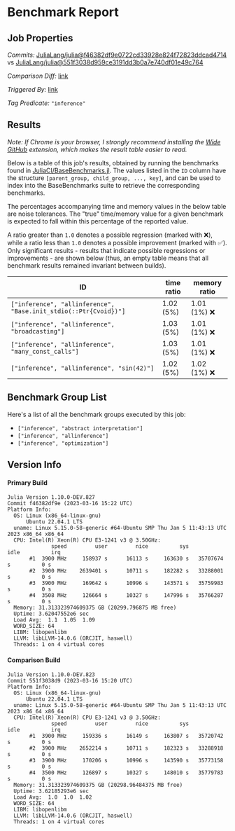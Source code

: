 # Benchmark Report

## Job Properties

*Commits:* [JuliaLang/julia@f46382df9e0722cd33928e824f72823ddcad4714](https://github.com/JuliaLang/julia/commit/f46382df9e0722cd33928e824f72823ddcad4714) vs [JuliaLang/julia@551f3038d959ce3191dd3b0a7e740df01e49c764](https://github.com/JuliaLang/julia/commit/551f3038d959ce3191dd3b0a7e740df01e49c764)

*Comparison Diff:* [link](https://github.com/JuliaLang/julia/compare/551f3038d959ce3191dd3b0a7e740df01e49c764..f46382df9e0722cd33928e824f72823ddcad4714)

*Triggered By:* [link](https://github.com/JuliaLang/julia/pull/48913#issuecomment-1472193733)

*Tag Predicate:* `"inference"`

## Results

*Note: If Chrome is your browser, I strongly recommend installing the [Wide GitHub](https://chrome.google.com/webstore/detail/wide-github/kaalofacklcidaampbokdplbklpeldpj?hl=en)
extension, which makes the result table easier to read.*

Below is a table of this job's results, obtained by running the benchmarks found in
[JuliaCI/BaseBenchmarks.jl](https://github.com/JuliaCI/BaseBenchmarks.jl). The values
listed in the `ID` column have the structure `[parent_group, child_group, ..., key]`,
and can be used to index into the BaseBenchmarks suite to retrieve the corresponding
benchmarks.

The percentages accompanying time and memory values in the below table are noise tolerances. The "true"
time/memory value for a given benchmark is expected to fall within this percentage of the reported value.

A ratio greater than `1.0` denotes a possible regression (marked with :x:), while a ratio less
than `1.0` denotes a possible improvement (marked with :white_check_mark:). Only significant results - results
that indicate possible regressions or improvements - are shown below (thus, an empty table means that all
benchmark results remained invariant between builds).

| ID | time ratio | memory ratio |
|----|------------|--------------|
| `["inference", "allinference", "Base.init_stdio(::Ptr{Cvoid})"]` | 1.02 (5%)  | 1.01 (1%) :x: |
| `["inference", "allinference", "broadcasting"]` | 1.03 (5%)  | 1.01 (1%) :x: |
| `["inference", "allinference", "many_const_calls"]` | 1.03 (5%)  | 1.01 (1%) :x: |
| `["inference", "allinference", "sin(42)"]` | 1.02 (5%)  | 1.02 (1%) :x: |

## Benchmark Group List

Here's a list of all the benchmark groups executed by this job:

- `["inference", "abstract interpretation"]`
- `["inference", "allinference"]`
- `["inference", "optimization"]`

## Version Info

#### Primary Build

```
Julia Version 1.10.0-DEV.827
Commit f46382df9e (2023-03-16 15:22 UTC)
Platform Info:
  OS: Linux (x86_64-linux-gnu)
      Ubuntu 22.04.1 LTS
  uname: Linux 5.15.0-58-generic #64-Ubuntu SMP Thu Jan 5 11:43:13 UTC 2023 x86_64 x86_64
  CPU: Intel(R) Xeon(R) CPU E3-1241 v3 @ 3.50GHz: 
              speed         user         nice          sys         idle          irq
       #1  3900 MHz     158937 s      16113 s     163630 s   35707674 s          0 s
       #2  3900 MHz    2639401 s      10711 s     182282 s   33288001 s          0 s
       #3  3900 MHz     169642 s      10996 s     143571 s   35759983 s          0 s
       #4  3508 MHz     126664 s      10327 s     147996 s   35766287 s          0 s
  Memory: 31.313323974609375 GB (20299.796875 MB free)
  Uptime: 3.62047552e6 sec
  Load Avg:  1.1  1.05  1.09
  WORD_SIZE: 64
  LIBM: libopenlibm
  LLVM: libLLVM-14.0.6 (ORCJIT, haswell)
  Threads: 1 on 4 virtual cores

```

#### Comparison Build

```
Julia Version 1.10.0-DEV.823
Commit 551f3038d9 (2023-03-16 15:20 UTC)
Platform Info:
  OS: Linux (x86_64-linux-gnu)
      Ubuntu 22.04.1 LTS
  uname: Linux 5.15.0-58-generic #64-Ubuntu SMP Thu Jan 5 11:43:13 UTC 2023 x86_64 x86_64
  CPU: Intel(R) Xeon(R) CPU E3-1241 v3 @ 3.50GHz: 
              speed         user         nice          sys         idle          irq
       #1  3900 MHz     159336 s      16149 s     163807 s   35720742 s          0 s
       #2  3900 MHz    2652214 s      10711 s     182323 s   33288918 s          0 s
       #3  3900 MHz     170206 s      10996 s     143590 s   35773158 s          0 s
       #4  3500 MHz     126897 s      10327 s     148010 s   35779783 s          0 s
  Memory: 31.313323974609375 GB (20298.96484375 MB free)
  Uptime: 3.62185293e6 sec
  Load Avg:  1.0  1.0  1.02
  WORD_SIZE: 64
  LIBM: libopenlibm
  LLVM: libLLVM-14.0.6 (ORCJIT, haswell)
  Threads: 1 on 4 virtual cores

```

